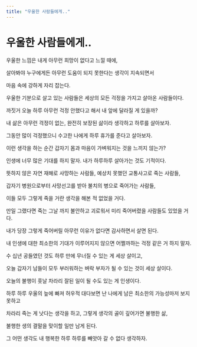 ```yaml
---
title: "우울한 사람들에게.."
---
```

# 우울한 사람들에게..


우울한 느낌은 내게 아무런 희망이 없다고 느낄 때에, 




살아봐야 누구에게든 아무런 도움이 되지 못한다는 생각이 지속되면서




마음 속에 강하게 자리 잡는다.




우울한 기분으로 살고 있는 사람들은 세상의 모든 걱정을 가지고 살아온 사람들이다. 




까짓거 오늘 하루 아무런 걱정 안했다고 해서 내 앞에 달라질 게 있을까?




내 삶은 아무런 걱정이 없는, 완전히 보장된 삶이라 생각하고 하루를 살아보자. 




그동안 많이 걱정했으니 수고한 나에게 하루 휴가를 준다고 살아보자.




이런 생각을 하는 순간 갑자기 몸과 마음이 가벼워지는 것을 느끼지 않는가?




인생에 너무 많은 기대를 하지 말자. 내가 하루하루 살아가는 것도 기적이다.




뜻하지 않은 자연 재해로 사망하는 사람들, 예상치 못했던 교통사고로 죽는 사람들, 




갑자기 병원으로부터 사망선고를 받아 불치의 병으로 죽어가는 사람들,




이들 모두 그렇게 죽을 거란 생각을 해본 적 없었을 거다. 




만일 그랬다면 죽는 그날 까지 불안하고 괴로워서 미리 죽어버렸을 사람들도 있었을 거다.




내가 당장 그렇게 죽어버릴 아무런 이유가 없다면 감사하면서 살면 된다.




내 인생에 대한 최소한의 기대가 이루어지지 않으면 어쩔까하는 걱정 같은 거 하지 말자. 




수 십년 공들였던 것도 하루 만에 무너질 수 있는 게 세상 살이고, 




오늘 갑자기 남들이 모두 부러워하는 벼락 부자가 될 수 있는 것이 세상 살이다.




오늘의 불행이 훗날 차라리 잘된 일이 될 수도 있는 게 인생이다. 




하루 하루 우울의 늪에 빠져 허우적 대다보면 난 나에게 남은 최소한의 가능성마저 보지 못하고




차라리 죽는 게 낫다는 생각을 하고, 그렇게 생각의 골이 깊어가면 불행한 삶, 




불행한 생의 결말을 맞이할 일만 남게 된다.




그 어떤 생각도 내 행복한 하루 하루를 빼앗아 갈 수 없다 생각하자.






